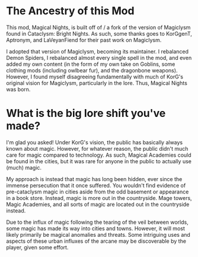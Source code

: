 # The Ancestry of this Mod
This mod, Magical Nights, is built off of / a fork of the version of Magiclysm found in Cataclysm: Bright Nights. As such, some thanks goes to KorGgenT, Aptronym, and LaVeyanFiend for their past work on Magiclysm.

I adopted that version of Magiclysm, becoming its maintainer. I rebalanced Demon Spiders, I rebalanced almost every single spell in the mod, and even added my own content (in the form of my own take on Goblins, some clothing mods (including owlbear fur), and the dragonbone weapons).
However, I found myself disagreeing fundamentally with much of KorG's original vision for Magiclysm, particularly in the lore. Thus, Magical Nights was born.

# What is the big lore shift you've made?
I'm glad you asked! Under KorG's vision, the public has basically always known about magic. However, for whatever reason, the public didn't much care for magic compared to technology. As such, Magical Academies could be found in the cities, but it was rare for anyone in the public to actually use (much) magic.

My approach is instead that magic has long been hidden, ever since the immense persecution that it once suffered. You wouldn't find evidence of pre-cataclysm magic in cities aside from the odd basement or appearance in a book store. Instead, magic is more out in the countryside. Mage towers, Magic Academies, and all sorts of magic are located out in the countryside instead.

Due to the influx of magic following the tearing of the veil between worlds, some magic has made its way into cities and towns. However, it will most likely primarily be magical anomalies and threats. Some intriguing uses and aspects of these urban influxes of the arcane may be discoverable by the player, given some effort.